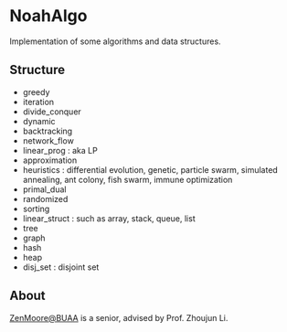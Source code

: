 # NoahAlgo
Implementation of some algorithms and data structures.

## Structure
- greedy
- iteration
- divide_conquer
- dynamic
- backtracking
- network_flow
- linear_prog : aka LP
- approximation
- heuristics : differential evolution, genetic, particle swarm, simulated annealing, ant colony, fish swarm, immune optimization
- primal_dual
- randomized
- sorting
- linear_struct : such as array, stack, queue, list
- tree
- graph
- hash
- heap
- disj_set : disjoint set


## About
[ZenMoore@BUAA](https://github.com/ZenMoore) is a senior, advised by Prof. Zhoujun Li.

